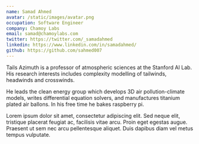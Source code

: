 ```yaml
---
name: Samad Ahmed
avatar: /static/images/avatar.png
occupation: Software Engineer
company: Chamoy Labs
email: samad@chamoylabs.com
twitter: https://twitter.com/_samadahmed
linkedin: https://www.linkedin.com/in/samadahmed/
github: https://github.com/sahmed007
---
```


Tails Azimuth is a professor of atmospheric sciences at the Stanford AI Lab. His research interests includes complexity modelling of tailwinds, headwinds and crosswinds.

He leads the clean energy group which develops 3D air pollution-climate models, writes differential equation solvers, and manufactures titanium plated air ballons. In his free time he bakes raspberry pi.

Lorem ipsum dolor sit amet, consectetur adipiscing elit. Sed neque elit, tristique placerat feugiat ac, facilisis vitae arcu. Proin eget egestas augue. Praesent ut sem nec arcu pellentesque aliquet. Duis dapibus diam vel metus tempus vulputate.
